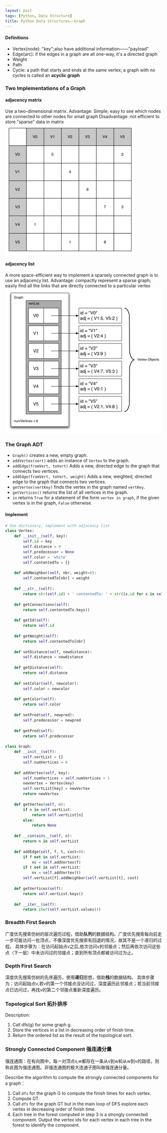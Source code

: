 ```yaml
---
layout: post
tags: [Python, Data Structure]
title: Python Data Structures——Graph
---
```


#### Definitions

+ Vertex(node): "key";also have additional information——"payload"
+ Edge(arc): if the edges in a graph are all one-way, it's a directed graph
+ Weight
+ Path
+ Cycle: a path that starts and ends at the same vertex; a graph with no cycles is called an **acyclic graph**


### Two Implementations of a Graph

#### adjacency matrix
Use a two-dimensional matrix.
Advantage: Simple; easy to see which nodes are connected to other nodes for small graph
Disadvantage: not efficient to store "sparse" data in matrix
![adjMat](/assets/blog/20140908_adjMat.png)

#### adjacency list
A more space-efficient way to implement a sparsely connected graph is to use an adjacency list.
Advantage: compactly represent a sparse graph; easily find all the links that are directly connected to a particular vertex
![adjMat](/assets/blog/20140908_adjlist.png)


### The Graph ADT
+ `Graph()` creates a new, empty graph.
+ `addVertex(vert)` adds an instance of `Vertex` to the graph.
+ `addEdge(fromVert, toVert)` Adds a new, directed edge to the graph that connects two vertices.
+ `addEdge(fromVert, toVert, weight)` Adds a new, weighted, directed edge to the graph that connects two vertices.
+ `getVertex(vertKey)` finds the vertex in the graph named `vertKey`.
+ `getVertices()` returns the list of all vertices in the graph.
+ `in` returns `True` for a statement of the form `vertex in graph`, if the given vertex is in the graph, `False` otherwise.

#### Implement

```python
# Use dictionary, implement with adjacency list
class Vertex:
    def __init__(self, key):
        self.id = key
        self.distance = 0
        self.predecessor = None
        self.color = 'white'
        self.contentedTo = {}

    def addNeighbor(self, nbr, weight=0):
        self.contentedTo[nbr] = weight

    def __str__(self):
        return str(self.id) + ' contentedTo: ' + str([x.id for x in self.contentedTo])

    def getConnections(self):
        return self.contentedTo.keys()

    def getId(self):
        return self.id

    def getWeight(self):
        return self.contentedTo[nbr]

    def setDistance(self, newdistance):
        self.distance = newdistance

    def getDistance(self):
        return self.distance

    def setColor(self, newcolor):
        self.color = newcolor

    def getColor(self):
        return self.color

    def setPred(self, newpred):
        self.predecessor = newpred

    def getPred(self):
        return self.predecessor

class Graph:
    def __init__(self):
        self.vertList = {}
        self.numVertices = 0

    def addVertex(self, key):
        self.numVertices = self.numVertices + 1
        newVertex = Vertex(key)
        self.vertList[key] = newVertex
        return newVertex

    def getVertex(self, n):
        if n in self.vertList:
            return self.vertList[n]
        else:
            return None

    def __contains__(self, n):
        return n in self.vertList

    def addEdge(self, f, t, cost=0):
        if f not in self.vertList:
            nv = self.addVertex(f)
        if t not in self.vertList:
            nv = self.addVertex(t)
        self.vertList[f].addNeighbor(self.vertList[t], cost)

    def getVertices(self):
        return self.vertList.keys()

    def __iter__(self):
        return iter(self.vertList.values())
```

### Breadth First Search
广度优先搜索仿树的层次遍历过程，借助**队列**的数据结构。广度优先搜索每向前走一步可能访问一批顶点，不像深度优先搜索有回退的情况，故其不是一个递归的过程。
具体步骤为：在访问起始点v之后,依次访问v的邻接点；然后再依次访问这些点（下一层）中未访问过的邻接点；直到所有顶点都被访问过为止。


### Depth First Search
深度优先搜索仿树的先序遍历，使用**递归**思想，借助**栈**的数据结构。
具体步骤为：访问起始点v,若v的第一个邻接点没访问过，深度遍历此邻接点；若当前邻接点已访问过，再找v的第二个邻接点重新深度遍历。


### Topological Sort 拓扑排序

Description:

1. Call dfs(g) for some graph g.
2. Store the vertices in a list in decreasing order of finish time.
3. Return the ordered list as the result of the topological sort.


### Strongly Connected Component 强连通分量

强连通图：在有向图中，每一对顶点v,w都存在一条从v到w和从w到v的路径，则称此图为强连通图。非强连通图的极大连通子图叫做强连通分量。

Describe the algorithm to compute the strongly connected components for a graph：

1. Call `dfs` for the graph G to compute the finish times for each vertex.
2. Compute GT.
3. Call `dfs` for the graph GT but in the main loop of DFS explore each vertex in decreasing order of finish time.
4. Each tree in the forest computed in step 3 is a strongly connected component. Output the vertex ids for each vertex in each tree in the forest to identify the component.
